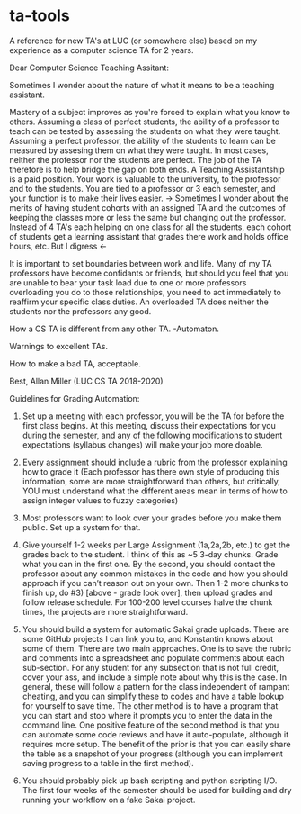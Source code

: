 # ta-tools
A reference for new TA's at LUC (or somewhere else) based on my experience as a computer science TA for 2 years.

Dear Computer Science Teaching Assitant:

Sometimes I wonder about the nature of what it means to be a teaching assistant. 

Mastery of a subject improves as you're forced to explain what you know to others. Assuming a class of perfect students, the ability of a professor to teach can be tested by assessing the students on what they were taught. Assuming a perfect professor, the ability of the students to learn can be measured by assesing them on what they were taught. In most cases, neither the professor nor the students are perfect. The job of the TA therefore is to help bridge the gap on both ends.
A Teaching Assistantship is a paid position. Your work is valuable to the university, to the professor and to the students. You are tied to a professor or 3 each semester, and your function is to make their lives easier. -> Sometimes I wonder about the merits of having student cohorts with an assigned TA and the outcomes of keeping the classes more or less the same but changing out the professor. Instead of 4 TA's each helping on one class for all the students, each cohort of students get a learning assistant that grades there work and holds office hours, etc. But I digress <-

It is important to set boundaries between work and life. Many of my TA professors have become confidants or friends, but should you feel that you are unable to bear your task load due to one or more professors overloading you do to those relationships, you need to act immediately to reaffirm your specific class duties. An overloaded TA does neither the students nor the professors any good.

How a CS TA is different from any other TA. -Automaton.


Warnings to excellent TAs.

How to make a bad TA, acceptable.


Best,
Allan Miller (LUC CS TA 2018-2020)


Guidelines for Grading Automation:

1) Set up a meeting with each professor, you will be the TA for before the first class begins. At this meeting, discuss their expectations for you during the semester, and any of the following modifications to student expectations (syllabus changes) will make your job more doable.

2) Every assignment should include a rubric from the professor explaining how to grade it (Each professor has there own style of producing this information, some are more straightforward than others, but critically, YOU must understand what the different areas mean in terms of how to assign integer values to fuzzy categories)

3) Most professors want to look over your grades before you make them public. Set up a system for that. 

4) Give yourself 1-2 weeks per Large Assignment (1a,2a,2b, etc.) to get the grades back to the student. I think of this as ~5 3-day chunks. Grade what you can in the first one. By the second, you should contact the professor about any common mistakes in the code and how you should approach if you can’t reason out on your own. Then 1-2 more chunks to finish up, do #3) [above - grade look over], then upload grades and follow release schedule. For 100-200 level courses halve the chunk times, the projects are more straightforward.

5) You should build a system for automatic Sakai grade uploads. There are some GitHub projects I can link you to, and Konstantin knows about some of them. There are two main approaches. One is to save the rubric and comments into a spreadsheet and populate comments about each sub-section. For any student for any subsection that is not full credit, cover your ass, and include a simple note about why this is the case. In general, these will follow a pattern for the class independent of rampant cheating, and you can simplify these to codes and have a table lookup for yourself to save time. The other method is to have a program that you can start and stop where it prompts you to enter the data in the command line. One positive feature of the second method is that you can automate some code reviews and have it auto-populate, although it requires more setup. The benefit of the prior is that you can easily share the table as a snapshot of your progress (although you can implement saving progress to a table in the first method).

6) You should probably pick up bash scripting and python scripting I/O. The first four weeks of the semester should be used for building and dry running your workflow on a fake Sakai project.

